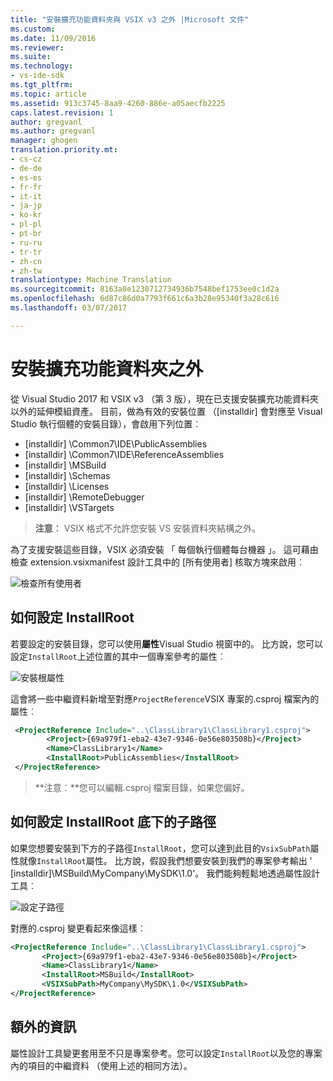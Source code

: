 ```yaml
---
title: "安裝擴充功能資料夾與 VSIX v3 之外 |Microsoft 文件"
ms.custom: 
ms.date: 11/09/2016
ms.reviewer: 
ms.suite: 
ms.technology:
- vs-ide-sdk
ms.tgt_pltfrm: 
ms.topic: article
ms.assetid: 913c3745-8aa9-4260-886e-a05aecfb2225
caps.latest.revision: 1
author: gregvanl
ms.author: gregvanl
manager: ghogen
translation.priority.mt:
- cs-cz
- de-de
- es-es
- fr-fr
- it-it
- ja-jp
- ko-kr
- pl-pl
- pt-br
- ru-ru
- tr-tr
- zh-cn
- zh-tw
translationtype: Machine Translation
ms.sourcegitcommit: 8163a0e1230712734936b7548bef1753ee0c1d2a
ms.openlocfilehash: 6d87c86d0a7793f661c6a3b28e95340f3a28c616
ms.lasthandoff: 03/07/2017

---
```

# <a name="installing-outside-the-extensions-folder"></a>安裝擴充功能資料夾之外

從 Visual Studio 2017 和 VSIX v3 （第 3 版），現在已支援安裝擴充功能資料夾以外的延伸模組資產。 目前，做為有效的安裝位置 （[installdir] 會對應至 Visual Studio 執行個體的安裝目錄），會啟用下列位置︰

* [installdir] \Common7\IDE\PublicAssemblies
* [installdir] \Common7\IDE\ReferenceAssemblies
* [installdir] \MSBuild
* [installdir] \Schemas
* [installdir] \Licenses
* [installdir] \RemoteDebugger
* [installdir] \VSTargets

>**注意︰** VSIX 格式不允許您安裝 VS 安裝資料夾結構之外。

為了支援安裝這些目錄，VSIX 必須安裝 「 每個執行個體每台機器 」。 這可藉由檢查 extension.vsixmanifest 設計工具中的 [所有使用者] 核取方塊來啟用︰

![檢查所有使用者](media/check-all-users.png)

## <a name="how-to-set-the-installroot"></a>如何設定 InstallRoot

若要設定的安裝目錄，您可以使用**屬性**Visual Studio 視窗中的。 比方說，您可以設定`InstallRoot`上述位置的其中一個專案參考的屬性︰

![安裝根屬性](media/install-root-properties.png)

這會將一些中繼資料新增至對應`ProjectReference`VSIX 專案的.csproj 檔案內的屬性︰

```xml
 <ProjectReference Include="..\ClassLibrary1\ClassLibrary1.csproj">
        <Project>{69a979f1-eba2-43e7-9346-0e56e803508b}</Project>
        <Name>ClassLibrary1</Name>
        <InstallRoot>PublicAssemblies</InstallRoot>
 </ProjectReference>
```

>**注意︰**您可以編輯.csproj 檔案目錄，如果您偏好。

## <a name="how-to-set-a-subpath-under-the-installroot"></a>如何設定 InstallRoot 底下的子路徑

如果您想要安裝到下方的子路徑`InstallRoot`，您可以達到此目的`VsixSubPath`屬性就像`InstallRoot`屬性。 比方說，假設我們想要安裝到我們的專案參考輸出 ' [installdir]\MSBuild\MyCompany\MySDK\1.0'。 我們能夠輕鬆地透過屬性設計工具︰

![設定子路徑](media/set-subpath.png)

對應的.csproj 變更看起來像這樣︰

```xml
<ProjectReference Include="..\ClassLibrary1\ClassLibrary1.csproj">
       <Project>{69a979f1-eba2-43e7-9346-0e56e803508b}</Project>
       <Name>ClassLibrary1</Name>
       <InstallRoot>MSBuild</InstallRoot>
       <VSIXSubPath>MyCompany\MySDK\1.0</VSIXSubPath>
</ProjectReference>
```

## <a name="extra-information"></a>額外的資訊

屬性設計工具變更套用至不只是專案參考。您可以設定`InstallRoot`以及您的專案內的項目的中繼資料 （使用上述的相同方法）。

